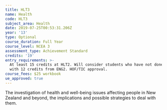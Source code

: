 ```yaml
---
title: HLT3
name: Health
code: HLT3
subject_area: Health
date: 2019-07-25T00:53:31.206Z
year: '13'
type: Optional
course_duration: Full Year
course_level: NCEA 3
assessment_type: Achievement Standard
credits: '19'
entry_requirements: >-
  At least 15 credits at HLT2. Will consider students who have not done HLT2
  with 12 credits from ENG2. HOF/TIC approval.
course_fees: $25 workbook
ue_approved: true
---
```

The investigation of health and well-being issues affecting people in New Zealand and beyond, the implications and possible strategies to deal with them.
